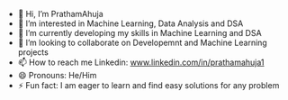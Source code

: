 - 👋 Hi, I’m PrathamAhuja
- 👀 I’m interested in Machine Learning, Data Analysis and DSA
- 🌱 I’m currently developing my skills in Machine Learning and DSA
- 💞️ I’m looking to collaborate on Developemnt and Machine Learning projects
- 📫 How to reach me  Linkedin: www.linkedin.com/in/prathamahuja1
- 😄 Pronouns: He/Him
- ⚡ Fun fact: I am eager to learn and find easy solutions for any problem

<!---
PrathamAhuja1/PrathamAhuja1 is a ✨ special ✨ repository because its `README.md` (this file) appears on your GitHub profile.
You can click the Preview link to take a look at your changes.
--->
